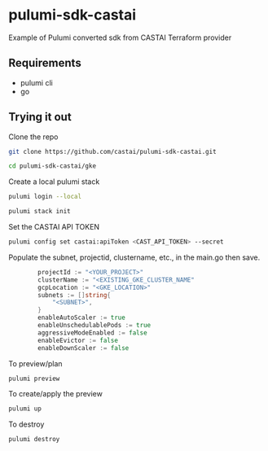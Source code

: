 # pulumi-sdk-castai
Example of Pulumi converted sdk from CASTAI Terraform provider

## Requirements

- pulumi cli
- go

## Trying it out

Clone the repo
```bash
git clone https://github.com/castai/pulumi-sdk-castai.git

cd pulumi-sdk-castai/gke
```

Create a local pulumi stack
```bash
pulumi login --local

pulumi stack init
```

Set the CASTAI API TOKEN
```bash
pulumi config set castai:apiToken <CAST_API_TOKEN> --secret
```

Populate the subnet, projectid, clustername, etc., in the main.go then save.

```go
		projectId := "<YOUR_PROJECT>"
		clusterName := "<EXISTING_GKE_CLUSTER_NAME"
		gcpLocation := "<GKE_LOCATION>"
		subnets := []string{
			"<SUBNET>",
		}
		enableAutoScaler := true
		enableUnschedulablePods := true
		aggressiveModeEnabled := false
		enableEvictor := false
		enableDownScaler := false
```


To preview/plan
```bash
pulumi preview
```

To create/apply the preview
```bash
pulumi up
```

To destroy
```bash
pulumi destroy
```


